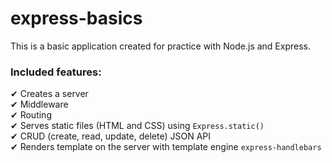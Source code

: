 # express-basics

This is a basic application created for practice with Node.js and Express.

### Included features:
✔ Creates a server\
✔ Middleware\
✔ Routing\
✔ Serves static files (HTML and CSS) using `Express.static()`\
✔ CRUD (create, read, update, delete) JSON API\
✔ Renders template on the server with template engine `express-handlebars`